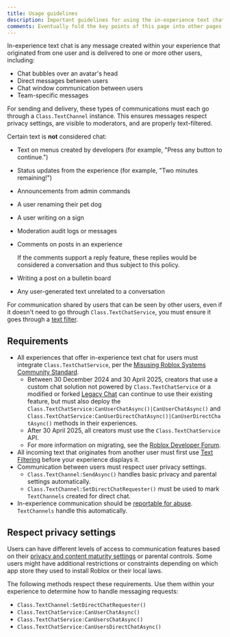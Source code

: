 ```yaml
---
title: Usage guidelines
description: Important guidelines for using the in-experience text chat feature.
comments: Eventually fold the key points of this page into other pages and remove.
---
```


In-experience text chat is any message created within your experience that originated from one user and is delivered to one or more other users, including:

- Chat bubbles over an avatar's head
- Direct messages between users
- Chat window communication between users
- Team-specific messages

For sending and delivery, these types of communications must each go through a `Class.TextChannel` instance. This ensures messages respect privacy settings, are visible to moderators, and are properly text-filtered.

Certain text is **not** considered chat:

- Text on menus created by developers (for example, "Press any button to continue.")
- Status updates from the experience (for example, "Two minutes remaining!")
- Announcements from admin commands
- A user renaming their pet dog
- A user writing on a sign
- Moderation audit logs or messages
- Comments on posts in an experience

  <Alert severity="info">
  If the comments support a reply feature, these replies would be considered a conversation and thus subject to this policy.
  </Alert>

- Writing a post on a bulletin board
- Any user-generated text unrelated to a conversation

For communication shared by users that can be seen by other users, even if it doesn't need to go through `Class.TextChatService`, you must ensure it goes through a [text filter](../ui/text-filtering.md).

## Requirements

- All experiences that offer in-experience text chat for users must integrate `Class.TextChatService`, per the [Misusing Roblox Systems Community Standard](https://en.help.roblox.com/hc/en-us/articles/203313410-Roblox-Community-Standards).
  - Between 30 December 2024 and 30 April 2025, creators that use a custom chat solution not powered by `Class.TextChatService` or a modified or forked [Legacy Chat](legacy/legacy-chat-system.md) can continue to use their existing feature, but must also deploy the `Class.TextChatService:CanUserChatAsync()|CanUserChatAsync()` and `Class.TextChatService:CanUserDirectChatAsync()|CanUserDirectChatAsync()` methods in their experiences.
  - After 30 April 2025, all creators must use the `Class.TextChatService` API.
  - For more information on migrating, see the [Roblox Developer Forum](https://devforum.roblox.com/t/migrate-to-textchatservice-removing-support-for-legacy-chat-and-custom-chat-systems/3237100).
- All incoming text that originates from another user must first use [Text Filtering](../ui/text-filtering.md) before your experience displays it.
- Communication between users must respect user privacy settings.
  - `Class.TextChannel:SendAsync()` handles basic privacy and parental settings automatically.
  - `Class.TextChannel:SetDirectChatRequester()` must be used to mark `TextChannels` created for direct chat.
- In-experience communication should be [reportable for abuse](https://en.help.roblox.com/hc/en-us/articles/203312410-How-to-Report-Rule-Violations). `TextChannels` handle this automatically.

## Respect privacy settings

Users can have different levels of access to communication features based on their [privacy and content maturity settings](https://www.roblox.com/my/account#!/privacy/Communication/ExperienceChat) or parental controls. Some users might have additional restrictions or constraints depending on which app store they used to install Roblox or their local laws.

The following methods respect these requirements. Use them within your experience to determine how to handle messaging requests:

- `Class.TextChannel:SetDirectChatRequester()`
- `Class.TextChatService:CanUserChatAsync()`
- `Class.TextChatService:CanUsersChatAsync()`
- `Class.TextChatService:CanUsersDirectChatAsync()`
